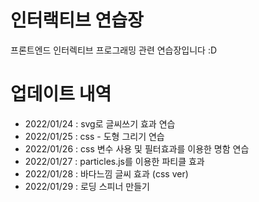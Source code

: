 # 인터랙티브 연습장
프론트엔드 인터렉티브 프로그래밍 관련 연습장입니다 :D

# 업데이트 내역
- 2022/01/24 : svg로 글씨쓰기 효과 연습   
- 2022/01/25 : css - 도형 그리기 연습   
- 2022/01/26 : css 변수 사용 및 필터효과를 이용한 명함 연습   
- 2022/01/27 : particles.js를 이용한 파티클 효과
- 2022/01/28 : 바다느낌 글씨 효과 (css ver)
- 2022/01/29 : 로딩 스피너 만들기